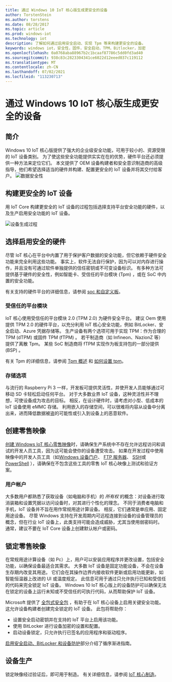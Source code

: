 ```yaml
---
title: 通过 Windows 10 IoT 核心版生成更安全的设备
author: TorstenStein
ms.author: torstens
ms.date: 08/28/2017
ms.topic: article
ms.prod: windows-iot
ms.technology: iot
description: 了解如何通过启用安全启动、实现 Tpm 等来构建更安全的设备。
keywords: windows iot，安全性，固件，安全启动，TPM，Bitlocker，加密
ms.openlocfilehash: 0a0768aba88967b2c1bcaaf87786c5dd0fd3ad40
ms.sourcegitcommit: 938c83c2823304341ce6022d12eeed037c119112
ms.translationtype: MT
ms.contentlocale: zh-CN
ms.lasthandoff: 07/02/2021
ms.locfileid: "113230713"
---
```

# <a name="building-more-secure-devices-with-windows-10-iot-core"></a>通过 Windows 10 IoT 核心版生成更安全的设备

## <a name="introduction"></a>简介  

Windows 10 IoT 核心版提供了强大的企业级安全功能，可用于较小的、资源受限的 IoT 设备类别。 为了使这些安全功能提供实实在在的优势，硬件平台还必须提供一种方法来定位它们。 本文提供了 OEM 设备构建者和安全意识制造商的高级指导，他们希望选择适当的硬件并构建、配置更安全的 IoT 设备并将其交付给客户。
![数据安全性](../media/SecurityFlowAndCertificates/DataRestExecutionMotion.png)

## <a name="building-a-more-secure-iot-device"></a>构建更安全的 IoT 设备  
用 IoT Core 构建更安全的 IoT 设备的过程包括选择支持平台安全功能的硬件，以及生产启用安全功能的 IoT 设备。

![设备生成过程](../media/SecurityFlowAndCertificates/DeviceBuildProcess.png)


## <a name="choosing-security-enabled-hardware"></a>选择启用安全的硬件
尽管 IoT 核心在平台中内置了用于保护客户数据的安全功能，但它依赖于硬件安全功能来完全利用这些功能。 事实上，软件无法自行保护，因为可以对内存进行操作，并且没有可通过软件单独提供的信任密钥或不可变设备标识。 有多种方法可提供基于硬件的安全性，例如智能卡、受信任的平台模块 (Tpm) ，或在 SoC 中内置的安全功能。 

有关支持的硬件平台的详细信息，请参阅 [soc 和自定义板](https://docs.microsoft.com/windows/iot-core/learn-about-hardware/socsandcustomboards)。 

### <a name="trusted-platform-module"></a>受信任的平台模块
IoT 核心使用受信任的平台模块 2.0 (TPM 2.0) 为硬件安全平台。 建议 Oem 使用提供 TPM 2.0 的硬件平台，以充分利用 IoT 核心安全功能，例如 BitLocker、安全启动、Azure 凭据存储等。 生产设备有两个选项可用于实现 TPM：作为合理的 TPM (dTPM) 或固件 TPM (fTPM) 。 若干制造商（如 Infineon、NazionZ 等）提供了离散 Tpm。 某些 SoC 制造商将 fTPM 实现作为板支持包的一部分提供 (BSP) 。 

有关 Tpm 的详细信息，请参阅 [Tpm 概述](https://docs.microsoft.com/windows/iot-core/secure-your-device/tpm) 和 [如何设置 tpm](https://docs.microsoft.com/windows/iot-core/secure-your-device/setuptpm)。

### <a name="storage-options"></a>存储选项
与流行的 Raspberry Pi 3 一样，开发板可提供灵活性，并使开发人员能够通过可移动 SD 卡轻松启动任何平台。 对于大多数业界 IoT 设备，这种灵活性并不理想，可使设备成为攻击的目标。 相反，在设计硬件时，请考虑对小型、低成本的 IoT 设备使用 eMMC 存储。 利用嵌入的存储空间，可以很难将内容从设备中分离出来，进而降低数据被盗的可能性或引入到设备上的恶意软件。

## <a name="create-a-retail-image"></a>创建零售映像 
[创建 Windows IoT 核心零售映像](https://docs.microsoft.com/windows-hardware/manufacture/iot/iot-core-manufacturing-guide)时，请确保生产系统中不存在允许远程访问和调试的开发人员工具，因为这可能会使你的设备遭受攻击。 如果在开发过程中使用映像中的开发人员工具（如[Windows 设备门户](https://docs.microsoft.com/windows/iot-core/manage-your-device/remotedisplay)、 [FTP 服务器](https://docs.microsoft.com/windows/iot-core/connect-your-device/ftp)、 [SSH](https://docs.microsoft.com/windows/iot-core/connect-your-device/ssh)或[PowerShell](https://docs.microsoft.com/windows/iot-core/connect-your-device/powershell) ），请确保在不包含这些工具的零售 IoT 核心映像上测试和验证方案。

### <a name="user-accounts"></a>用户帐户
大多数用户都熟悉了获取设备（如电脑和手机）的 *所有权* 的概念：对设备进行取消装箱和设置凭据以访问设备时，对其进行个性化的理念。 不同于消费者电脑和手机，IoT 设备并不旨在用作常规用途计算设备。 相反，它们通常是单应用、固定用途设备。 尽管 Windows 支持在开发周期内可远程连接到设备的设备管理员的概念，但在行业 IoT 设备上，此类支持可能会造成威胁，尤其当使用弱密码时。 通常，建议不要在 IoT Core 设备上创建默认帐户或密码。

## <a name="lockdown-a-retail-image"></a>锁定零售映像
在常规用途计算设备（如 Pc）上，用户可以安装应用程序并更改设置，包括安全功能，以确保设备最适合其需求。 大多数 IoT 设备是固定功能设备，不会在设备生存期内改变其用途。 它们会在其操作边界内接收软件更新或启用功能更新，如智能恒温器上改进的 UI 或温度规定。 此信息可用于通过只允许执行已知和受信任的代码来完全锁定 IoT 设备。 Windows 10 IoT 核心版上的设备防护可以确保无法在锁定的设备上运行未知或不受信任的可执行代码，从而帮助保护 IoT 设备。

Microsoft 提供了 [全包式安全包](https://github.com/ms-iot/security/tree/master/TurnkeySecurity) ，有助于在 IoT 核心设备上启用关键安全功能。 这允许设备构建者创建完全锁定的 IoT 设备。 此包将帮助你：

* 设置安全启动密钥并在支持的 IoT 平台上启用该功能。
* 使用 BitLocker 进行设备加密的设置和配置。 
* 启动设备锁定，只允许执行已签名的应用程序和驱动程序。

[启用安全启动、BitLocker 和设备防护](https://docs.microsoft.com/windows/iot-core/secure-your-device/securebootandbitlocker)部分介绍了循序渐进指南。

## <a name="device-production"></a>设备生产
锁定映像经过验证后，即可用于制造。 有关详细信息，请参阅 [IoT 核心制造](https://docs.microsoft.com/windows-hardware/manufacture/iot/)。
